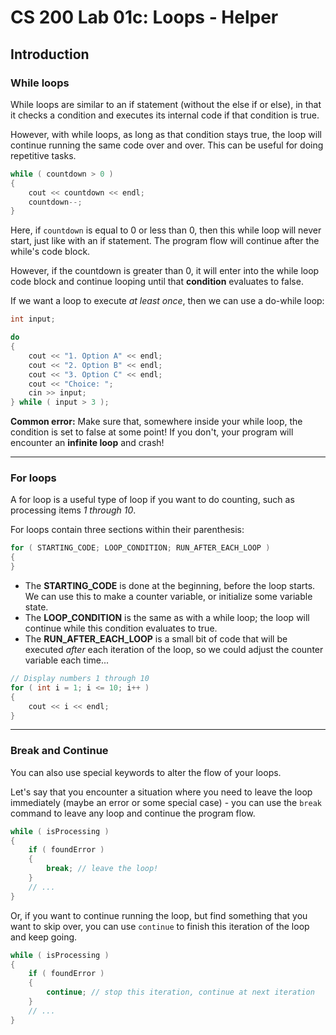 # CS 200 Lab 01c: Loops - Helper


## Introduction

### While loops

While loops are similar to an if statement (without the else if or else), in that it checks a condition and
executes its internal code if that condition is true.

However, with while loops, as long as that condition stays true, the loop will continue running the same
code over and over. This can be useful for doing repetitive tasks.

```c++
while ( countdown > 0 )
{
    cout << countdown << endl;
    countdown--;
}
```

Here, if ```countdown``` is equal to 0 or less than 0, then this while
loop will never start, just like with an if statement. The program flow
will continue after the while's code block.

However, if the countdown is greater than 0, it will enter into the
while loop code block and continue looping until that **condition** evaluates
to false.

If we want a loop to execute *at least once*, then we can use a do-while loop:

```c++
int input;

do
{
    cout << "1. Option A" << endl;
    cout << "2. Option B" << endl;
    cout << "3. Option C" << endl;
    cout << "Choice: ";
    cin >> input;
} while ( input > 3 );
```

**Common error:** Make sure that, somewhere inside your while loop,
the condition is set to false at some point! If you don't, your program
will encounter an **infinite loop** and crash!

---

### For loops

A for loop is a useful type of loop if you want to do counting,
such as processing items *1 through 10*.

For loops contain three sections within their parenthesis:

```c++
for ( STARTING_CODE; LOOP_CONDITION; RUN_AFTER_EACH_LOOP )
{
}
```

* The **STARTING_CODE** is done at the beginning, before the loop starts.
We can use this to make a counter variable, or initialize some variable state.
* The **LOOP_CONDITION** is the same as with a while loop; the loop will continue
while this condition evaluates to true.
* The **RUN_AFTER_EACH_LOOP** is a small bit of code that will be executed
*after* each iteration of the loop, so we could adjust the counter variable each time...

```c++
// Display numbers 1 through 10
for ( int i = 1; i <= 10; i++ )
{
    cout << i << endl;
}
```

---

### Break and Continue

You can also use special keywords to alter the flow of your loops.

Let's say that you encounter a situation where you need to leave the loop
immediately (maybe an error or some special case) - you can use the ```break```
command to leave any loop and continue the program flow.

```c++
while ( isProcessing )
{
    if ( foundError )
    {
        break; // leave the loop!
    }
    // ...
}
```

Or, if you want to continue running the loop, but find something that
you want to skip over, you can use ```continue``` to finish this iteration
of the loop and keep going.

```c++
while ( isProcessing )
{
    if ( foundError )
    {
        continue; // stop this iteration, continue at next iteration
    }
    // ...
}
```


